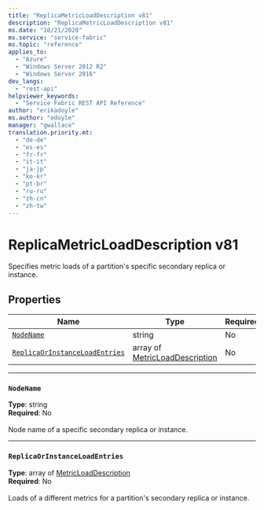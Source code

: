 ```yaml
---
title: "ReplicaMetricLoadDescription v81"
description: "ReplicaMetricLoadDescription v81"
ms.date: "10/21/2020"
ms.service: "service-fabric"
ms.topic: "reference"
applies_to: 
  - "Azure"
  - "Windows Server 2012 R2"
  - "Windows Server 2016"
dev_langs: 
  - "rest-api"
helpviewer_keywords: 
  - "Service Fabric REST API Reference"
author: "erikadoyle"
ms.author: "edoyle"
manager: "gwallace"
translation.priority.mt: 
  - "de-de"
  - "es-es"
  - "fr-fr"
  - "it-it"
  - "ja-jp"
  - "ko-kr"
  - "pt-br"
  - "ru-ru"
  - "zh-cn"
  - "zh-tw"
---
```

# ReplicaMetricLoadDescription v81

Specifies metric loads of a partition's specific secondary replica or instance.

## Properties
| Name | Type | Required |
| --- | --- | --- |
| [`NodeName`](#nodename) | string | No |
| [`ReplicaOrInstanceLoadEntries`](#replicaorinstanceloadentries) | array of [MetricLoadDescription](sfclient-v81-model-metricloaddescription.md) | No |

____
### `NodeName`
__Type__: string <br/>
__Required__: No<br/>
<br/>
Node name of a specific secondary replica or instance.

____
### `ReplicaOrInstanceLoadEntries`
__Type__: array of [MetricLoadDescription](sfclient-v81-model-metricloaddescription.md) <br/>
__Required__: No<br/>
<br/>
Loads of a different metrics for a partition's secondary replica or instance.
